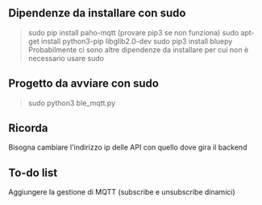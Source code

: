 ## Dipendenze da installare con sudo
> sudo pip install paho-mqtt (provare pip3 se non funziona)
> sudo apt-get install python3-pip libglib2.0-dev
> sudo pip3 install bluepy
Probabilmente ci sono altre dipendenze da installare per cui non è necessario usare sudo

## Progetto da avviare con sudo 
> sudo python3 ble_mqtt.py

## Ricorda
Bisogna cambiare l'indirizzo ip delle API con quello dove gira il backend

## To-do list
Aggiungere la gestione di MQTT (subscribe e unsubscribe dinamici)